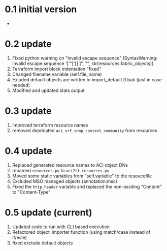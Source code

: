 # 0.1 initial version
-
# 0.2 update
1. Fixed python warning on "invalid escape sequence" (SyntaxWarning: invalid escape sequence '\['"['\[\] ]", "", str(resources.fabric_objects))
2. Terraform import block indentation "fixed"
3. Changed filename variable (self.file_name)
4. Exluded default objects are written to import_default.tf.bak (just in case needed)
5. Modified and updated stats output

# 0.3 update
1. Improved terraform resource names
2. removed depricated ```aci_vrf_snmp_context_community``` from resources


# 0.4 update
1. Replaced generated resource names to ACI object DNs
2. renamed ```resources.py``` to ```aci2tf_resources.py```
3. Moved some static variables from "self.variable" to the resoucefile
4. Excluded MSO managed objects (annotation:msc) 
5. Fixed the ```http_header``` variable and replaced the non-exsiting "Content" to "Content-Type"

# 0.5 update (current)
1. Updated code to run with CLI based execution 
2. Refactored object_importer function (using match/case instead of if/esle)
2. fixed exclude default objects